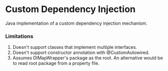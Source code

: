 # Custom Dependency Injection

Java implementation of a custom dependency injection mechanism.

### Limitations

1. Doesn't support classes that implement multiple interfaces.
2. Doesn't support constructor annotation with @CustomAutowired.
3. Assumes DIMapWrapper's package as the root. An alternative would be to read root package from a property file.
